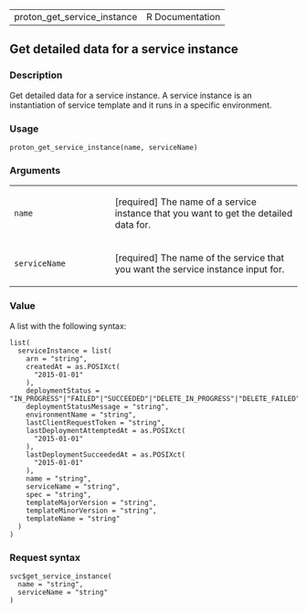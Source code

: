 <table style="width: 100%;">
<tbody>
<tr class="odd">
<td>proton_get_service_instance</td>
<td style="text-align: right;">R Documentation</td>
</tr>
</tbody>
</table>

## Get detailed data for a service instance

### Description

Get detailed data for a service instance. A service instance is an
instantiation of service template and it runs in a specific environment.

### Usage

    proton_get_service_instance(name, serviceName)

### Arguments

<table>
<colgroup>
<col style="width: 35%" />
<col style="width: 65%" />
</colgroup>
<tbody>
<tr class="odd">
<td><code id="proton_get_service_instance_:_name">name</code></td>
<td><p>[required] The name of a service instance that you want to get
the detailed data for.</p></td>
</tr>
<tr class="even">
<td><code
id="proton_get_service_instance_:_serviceName">serviceName</code></td>
<td><p>[required] The name of the service that you want the service
instance input for.</p></td>
</tr>
</tbody>
</table>

### Value

A list with the following syntax:

    list(
      serviceInstance = list(
        arn = "string",
        createdAt = as.POSIXct(
          "2015-01-01"
        ),
        deploymentStatus = "IN_PROGRESS"|"FAILED"|"SUCCEEDED"|"DELETE_IN_PROGRESS"|"DELETE_FAILED"|"DELETE_COMPLETE"|"CANCELLING"|"CANCELLED",
        deploymentStatusMessage = "string",
        environmentName = "string",
        lastClientRequestToken = "string",
        lastDeploymentAttemptedAt = as.POSIXct(
          "2015-01-01"
        ),
        lastDeploymentSucceededAt = as.POSIXct(
          "2015-01-01"
        ),
        name = "string",
        serviceName = "string",
        spec = "string",
        templateMajorVersion = "string",
        templateMinorVersion = "string",
        templateName = "string"
      )
    )

### Request syntax

    svc$get_service_instance(
      name = "string",
      serviceName = "string"
    )

